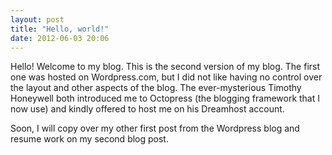 ```yaml
---
layout: post
title: "Hello, world!"
date: 2012-06-03 20:06
---
```


Hello! Welcome to my blog. This is the second version of my blog. The first one was hosted on Wordpress.com, but I did not like having no control over the layout and other aspects of the blog. The ever-mysterious Timothy Honeywell both introduced me to Octopress (the blogging framework that I now use) and kindly offered to host me on his Dreamhost account.

Soon, I will copy over my other first post from the Wordpress blog and resume work on my second blog post.